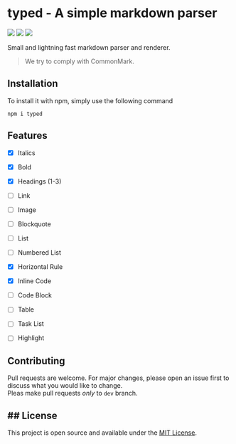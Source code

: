 # typed - A simple markdown parser
![](https://img.shields.io/npm/l/typed)
![](https://img.shields.io/github/milestones/all/b3yc0d3/typed)
![](https://img.shields.io/github/languages/code-size/b3yc0d3/typed)

Small and lightning fast markdown parser and renderer.

> We try to comply with CommonMark.

## Installation

To install it with npm, simply use the following command
```
npm i typed
```

## Features
- [x] Italics
- [x] Bold
- [x] Headings (1-3)
- [ ] Link
- [ ] Image
- [ ] Blockquote
- [ ] List
- [ ] Numbered List
- [x] Horizontal Rule
- [x] Inline Code
- [ ] Code Block
- [ ] Table
- [ ] Task List
- [ ] Highlight 


## Contributing

Pull requests are welcome. For major changes, please open an issue first to
discuss what you would like to change.\
Pleas make pull requests *only* to `dev` branch.

## ## License
This project is open source and available under the [MIT License](LICENSE).